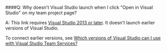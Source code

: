 ####Q:	Why doesn't Visual Studio launch when I click "Open in Visual Studio" on my team project page?

A:	This link requires [Visual Studio 2013 or later](http://go.microsoft.com/fwlink/p/?LinkId=254509). 
It doesn't launch earlier versions of Visual Studio. 

To connect earlier versions, see 
[Which versions of Visual Studio can I use with Visual Studio Team Services?](../connect/connect-team-projects.md)